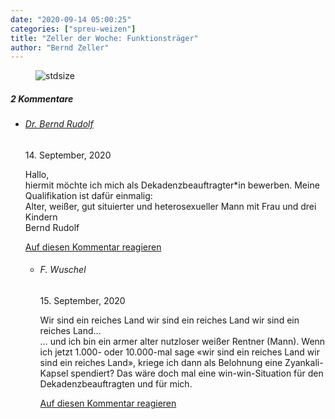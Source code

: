 ```yaml
---
date: "2020-09-14 05:00:25"
categories: ["spreu-weizen"]
title: "Zeller der Woche: Funktionsträger"
author: "Bernd Zeller"
---
```



<figure>
<img src="https://www.publicomag.com/wp-content/uploads/2020/09/Funktionsträger.jpg" alt=stdsize>
</figure>


<!--more-->
<h5 class="comments-h">
2 Kommentare </h5>
<ul class="commentlist">
<li class="comment even thread-even depth-1 clearfix" id="li-comment-78619">
<h6 class="author"><a href="https://www.goruma.de/kunst-und-kultur/gegenderte-sprache/gegenderte-sprache" class="url" rel="ugc external nofollow">Dr. Bernd Rudolf</a></h6> <span class="date">14. September, 2020</span>



Hallo,<br>
hiermit möchte ich mich als Dekadenzbeauftragter*in bewerben. Meine Qualifikation ist dafür einmalig:<br>
Alter, weißer, gut situierter und heterosexueller Mann mit Frau und drei Kindern<br>
Bernd Rudolf

<a rel="nofollow" class="comment-reply-link" href="#comment-78619" data-commentid="78619" data-postid="11866" data-belowelement="comment-78619" data-respondelement="respond" data-replyto="Antworte auf Dr. Bernd Rudolf" aria-label="Antworte auf Dr. Bernd Rudolf">Auf diesen Kommentar reagieren</a> 


<ul class="children">
<li class="comment odd alt depth-2 clearfix" id="li-comment-78658">
<h6 class="author">F. Wuschel</h6> <span class="date">15. September, 2020</span>



Wir sind ein reiches Land wir sind ein reiches Land wir sind ein reiches Land&#8230;<br>
&#8230; und ich bin ein armer alter nutzloser weißer Rentner (Mann). Wenn ich jetzt 1.000- oder 10.000-mal sage «wir sind ein reiches Land wir sind ein reiches Land», kriege ich dann als Belohnung eine Zyankali-Kapsel spendiert? Das wäre doch mal eine win-win-Situation für den Dekadenzbeauftragten und für mich.

<a rel="nofollow" class="comment-reply-link" href="#comment-78658" data-commentid="78658" data-postid="11866" data-belowelement="comment-78658" data-respondelement="respond" data-replyto="Antworte auf F. Wuschel" aria-label="Antworte auf F. Wuschel">Auf diesen Kommentar reagieren</a> 


</li>
</ul>
</li>
</ul>
